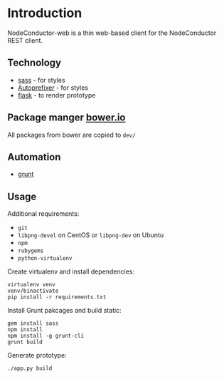 # Introduction

NodeConductor-web is a thin web-based client for the NodeConductor REST client.

## Technology

* [sass][3] - for styles
* [Autoprefixer][4] - for styles
* [flask][7] - to render prototype

## Package manger [bower.io][5]

All packages from bower are copied to `dev/`

## Automation

* [grunt][6]

## Usage

Additional requirements:

* `git`
* `libpng-devel` on CentOS or `libpng-dev` on Ubuntu
* `npm`
* `rubygems`
* `python-virtualenv`

Create virtualenv and install dependencies:

    virtualenv venv
    venv/binactivate
    pip install -r requirements.txt

Install Grunt pakcages and build static:

    gem install sass
    npm install
    npm install -g grunt-cli
    grunt build

Generate prototype:

    ./app.py build

[1]: http://mihailyakimenko.com
[2]: http://whitescape.com
[3]: http://sass-lang.com
[4]: https://github.com/postcss/autoprefixer
[5]: http://bower.io
[6]: http://gruntjs.com
[7]: http://flask.pocoo.org/
